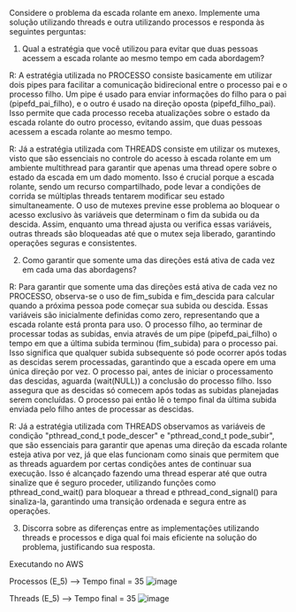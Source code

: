 Considere o problema da escada rolante em anexo. Implemente uma solução utilizando threads e outra utilizando processos e responda às seguintes perguntas:

1. Qual a estratégia que você utilizou para evitar que duas pessoas acessem a escada rolante ao mesmo tempo em cada abordagem?

  R: A estratégia utilizada no PROCESSO consiste basicamente em utilizar dois pipes para facilitar a comunicação bidirecional entre o processo pai e o processo filho. Um pipe é usado para enviar informações do filho para o pai (pipefd_pai_filho), e o outro é usado na direção oposta (pipefd_filho_pai). Isso permite que cada processo receba atualizações sobre o estado da escada rolante do outro processo, evitando assim, que duas pessoas acessem a escada rolante ao mesmo tempo.

   R: Já a estratégia utilizada com THREADS consiste em utilizar os mutexes, visto que são essenciais no controle do acesso à escada rolante em um ambiente multithread para garantir que apenas uma thread opere sobre o estado da escada em um dado momento. Isso é crucial porque a escada rolante, sendo um recurso compartilhado, pode levar a condições de corrida se múltiplas threads tentarem modificar seu estado simultaneamente. O uso de mutexes previne esse problema ao bloquear o acesso exclusivo às variáveis que determinam o fim da subida ou da descida. Assim, enquanto uma thread ajusta ou verifica essas variáveis, outras threads são bloqueadas até que o mutex seja liberado, garantindo operações seguras e consistentes.

2. Como garantir que somente uma das direções está ativa de cada vez em cada uma das abordagens?

  R: Para garantir que somente uma das direções está ativa de cada vez no PROCESSO, observa-se o uso de fim_subida e fim_descida para calcular quando a próxima pessoa pode começar sua subida ou descida. Essas variáveis são inicialmente definidas como zero, representando que a escada rolante está pronta para uso. O processo filho, ao terminar de processar todas as subidas, envia através de um pipe (pipefd_pai_filho) o tempo em que a última subida terminou (fim_subida) para o processo pai. Isso significa que qualquer subida subsequente só pode ocorrer após todas as descidas serem processadas, garantindo que a escada opere em uma única direção por vez. O processo pai, antes de iniciar o processamento das descidas, aguarda (wait(NULL)) a conclusão do processo filho. Isso assegura que as descidas só comecem após todas as subidas planejadas serem concluídas. O processo pai então lê o tempo final da última subida enviada pelo filho antes de processar as descidas.

   R: Já a estratégia utilizada com THREADS observamos as variáveis de condição "pthread_cond_t pode_descer" e "pthread_cond_t pode_subir", que são essenciais para garantir que apenas uma direção da escada rolante esteja ativa por vez, já que elas funcionam como sinais que permitem que as threads aguardem por certas condições antes de continuar sua execução. Isso é alcançado fazendo uma thread esperar até que outra sinalize que é seguro proceder, utilizando funções como pthread_cond_wait() para bloquear a thread e pthread_cond_signal() para sinaliza-la, garantindo uma transição ordenada e segura entre as operações.

3. Discorra sobre as diferenças entre as implementações utilizando threads e processos e diga qual foi mais eficiente na solução do problema, justificando sua resposta.





Executando no AWS

Processos (E_5) --> Tempo final = 35 
![image](https://github.com/arthurvignati/so/assets/161461962/3cadef19-c378-4284-a64f-9c28ec1eaf2c)


Threads (E_5) --> Tempo final = 35
![image](https://github.com/arthurvignati/so/assets/161461962/e6f76e98-162f-412a-b39e-c4cd164d799d)


